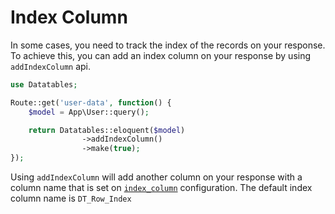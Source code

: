 # Index Column

In some cases, you need to track the index of the records on your response.
To achieve this, you can add an index column on your response by using `addIndexColumn` api.

```php
use Datatables;

Route::get('user-data', function() {
	$model = App\User::query();

	return Datatables::eloquent($model)
				->addIndexColumn()
				->make(true);
});
```

Using `addIndexColumn` will add another column on your response with a column name that is set on [`index_column`](/docs/{{package}}/{{version}}/general-settings#index-column) configuration.
The default index column name is `DT_Row_Index`